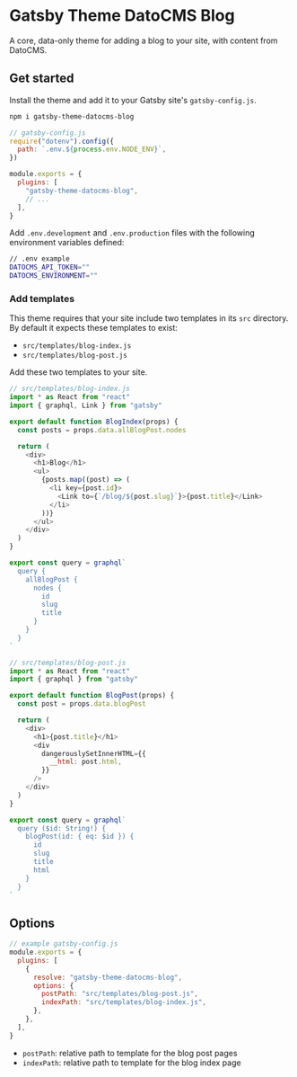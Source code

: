 # Gatsby Theme DatoCMS Blog

A core, data-only theme for adding a blog to your site, with content from DatoCMS.

## Get started

Install the theme and add it to your Gatsby site's `gatsby-config.js`.

```sh
npm i gatsby-theme-datocms-blog
```

```js
// gatsby-config.js
require("dotenv").config({
  path: `.env.${process.env.NODE_ENV}`,
})

module.exports = {
  plugins: [
    "gatsby-theme-datocms-blog",
    // ...
  ],
}
```

Add `.env.development` and `.env.production` files with the following environment variables defined:

```sh
// .env example
DATOCMS_API_TOKEN=""
DATOCMS_ENVIRONMENT=""
```

### Add templates

This theme requires that your site include two templates in its `src` directory.
By default it expects these templates to exist:

- `src/templates/blog-index.js`
- `src/templates/blog-post.js`

Add these two templates to your site.

```js
// src/templates/blog-index.js
import * as React from "react"
import { graphql, Link } from "gatsby"

export default function BlogIndex(props) {
  const posts = props.data.allBlogPost.nodes

  return (
    <div>
      <h1>Blog</h1>
      <ul>
        {posts.map((post) => (
          <li key={post.id}>
            <Link to={`/blog/${post.slug}`}>{post.title}</Link>
          </li>
        ))}
      </ul>
    </div>
  )
}

export const query = graphql`
  query {
    allBlogPost {
      nodes {
        id
        slug
        title
      }
    }
  }
`
```

```js
// src/templates/blog-post.js
import * as React from "react"
import { graphql } from "gatsby"

export default function BlogPost(props) {
  const post = props.data.blogPost

  return (
    <div>
      <h1>{post.title}</h1>
      <div
        dangerouslySetInnerHTML={{
          __html: post.html,
        }}
      />
    </div>
  )
}

export const query = graphql`
  query ($id: String!) {
    blogPost(id: { eq: $id }) {
      id
      slug
      title
      html
    }
  }
`
```

## Options

```js
// example gatsby-config.js
module.exports = {
  plugins: [
    {
      resolve: "gatsby-theme-datocms-blog",
      options: {
        postPath: "src/templates/blog-post.js",
        indexPath: "src/templates/blog-index.js",
      },
    },
  ],
}
```

- `postPath`: relative path to template for the blog post pages
- `indexPath`: relative path to template for the blog index page
